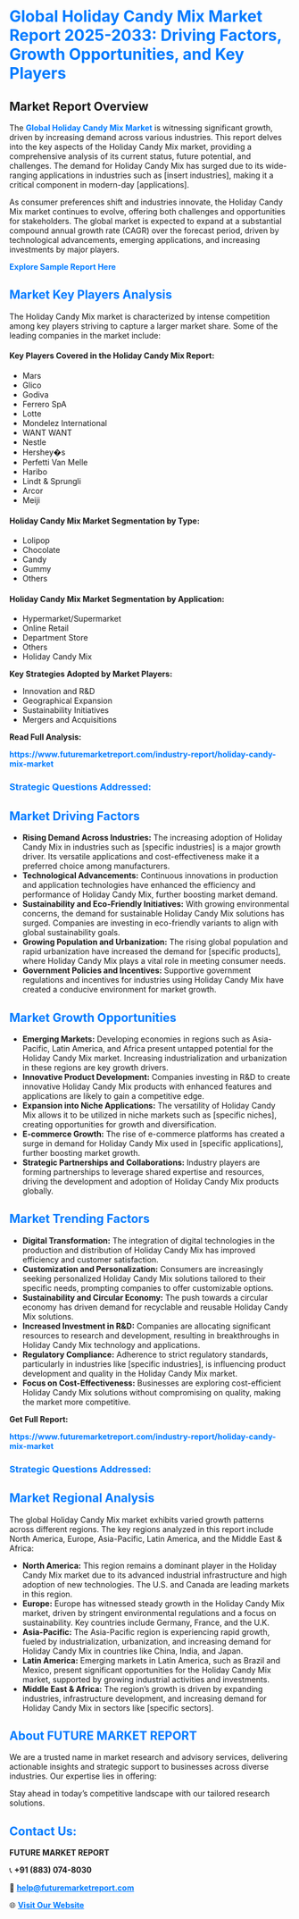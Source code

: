 <h1 style="color: #007BFF;">Global Holiday Candy Mix Market Report 2025-2033: Driving Factors, Growth Opportunities, and Key Players</h1>

<section id="overview">
<h2>Market Report Overview</h2>
<p>The <a href="https://www.futuremarketreport.com/industry-report/holiday-candy-mix-market" style="color: #007BFF; text-decoration: none;"><strong>Global Holiday Candy Mix Market</strong></a> is witnessing significant growth, driven by increasing demand across various industries. This report delves into the key aspects of the Holiday Candy Mix market, providing a comprehensive analysis of its current status, future potential, and challenges. The demand for Holiday Candy Mix has surged due to its wide-ranging applications in industries such as [insert industries], making it a critical component in modern-day [applications].</p>
<p>As consumer preferences shift and industries innovate, the Holiday Candy Mix market continues to evolve, offering both challenges and opportunities for stakeholders. The global market is expected to expand at a substantial compound annual growth rate (CAGR) over the forecast period, driven by technological advancements, emerging applications, and increasing investments by major players.</p>
</section>

<section id="overview">
<p><a href="https://www.futuremarketreport.com/request-sample/reportId=116470" style="color: #007BFF; text-decoration: none;"><strong>Explore Sample Report Here</strong></a></p>
</section>

<section id="key-players">
<h2 style="color: #007BFF;">Market Key Players Analysis</h2>
<p>The Holiday Candy Mix market is characterized by intense competition among key players striving to capture a larger market share. Some of the leading companies in the market include:</p>
<h4>Key Players Covered in the Holiday Candy Mix Report:</h4>
<ul><li>Mars</li><li>Glico</li><li>Godiva</li><li>Ferrero SpA</li><li>Lotte</li><li>Mondelez International</li><li>WANT WANT</li><li>Nestle</li><li>Hershey�s</li><li>Perfetti Van Melle</li><li>Haribo</li><li>Lindt &amp; Sprungli</li><li>Arcor</li><li>Meiji</li></ul>
<h4>Holiday Candy Mix Market Segmentation by Type:</h4>
<ul><li>Lolipop</li><li>Chocolate</li><li>Candy</li><li>Gummy</li><li>Others</li></ul>

<h4>Holiday Candy Mix Market Segmentation by Application:</h4>
<ul><li>Hypermarket/Supermarket</li><li>Online Retail</li><li>Department Store</li><li>Others</li><li>Holiday Candy Mix</li></ul>
<p><strong>Key Strategies Adopted by Market Players:</strong></p>
<ul>
<li>Innovation and R&D</li>
<li>Geographical Expansion</li>
<li>Sustainability Initiatives</li>
<li>Mergers and Acquisitions</li>
</ul>
</section>

<section>
<p><strong>Read Full Analysis: </strong></p><a href="https://www.futuremarketreport.com/industry-report/holiday-candy-mix-market" style="color: #007BFF; text-decoration: none;"><strong>https://www.futuremarketreport.com/industry-report/holiday-candy-mix-market</strong></a>
<h3 style="color: #007BFF;">Strategic Questions Addressed:</h3>
</section>

<section id="driving-factors">
<h2 style="color: #007BFF;">Market Driving Factors</h2>
<ul>
<li><strong>Rising Demand Across Industries:</strong> The increasing adoption of Holiday Candy Mix in industries such as [specific industries] is a major growth driver. Its versatile applications and cost-effectiveness make it a preferred choice among manufacturers.</li>
<li><strong>Technological Advancements:</strong> Continuous innovations in production and application technologies have enhanced the efficiency and performance of Holiday Candy Mix, further boosting market demand.</li>
<li><strong>Sustainability and Eco-Friendly Initiatives:</strong> With growing environmental concerns, the demand for sustainable Holiday Candy Mix solutions has surged. Companies are investing in eco-friendly variants to align with global sustainability goals.</li>
<li><strong>Growing Population and Urbanization:</strong> The rising global population and rapid urbanization have increased the demand for [specific products], where Holiday Candy Mix plays a vital role in meeting consumer needs.</li>
<li><strong>Government Policies and Incentives:</strong> Supportive government regulations and incentives for industries using Holiday Candy Mix have created a conducive environment for market growth.</li>
</ul>
</section>

<section id="growth-opportunities">
<h2 style="color: #007BFF;">Market Growth Opportunities</h2>
<ul>
<li><strong>Emerging Markets:</strong> Developing economies in regions such as Asia-Pacific, Latin America, and Africa present untapped potential for the Holiday Candy Mix market. Increasing industrialization and urbanization in these regions are key growth drivers.</li>
<li><strong>Innovative Product Development:</strong> Companies investing in R&D to create innovative Holiday Candy Mix products with enhanced features and applications are likely to gain a competitive edge.</li>
<li><strong>Expansion into Niche Applications:</strong> The versatility of Holiday Candy Mix allows it to be utilized in niche markets such as [specific niches], creating opportunities for growth and diversification.</li>
<li><strong>E-commerce Growth:</strong> The rise of e-commerce platforms has created a surge in demand for Holiday Candy Mix used in [specific applications], further boosting market growth.</li>
<li><strong>Strategic Partnerships and Collaborations:</strong> Industry players are forming partnerships to leverage shared expertise and resources, driving the development and adoption of Holiday Candy Mix products globally.</li>
</ul>
</section>

<section id="trending-factors">
<h2 style="color: #007BFF;">Market Trending Factors</h2>
<ul>
<li><strong>Digital Transformation:</strong> The integration of digital technologies in the production and distribution of Holiday Candy Mix has improved efficiency and customer satisfaction.</li>
<li><strong>Customization and Personalization:</strong> Consumers are increasingly seeking personalized Holiday Candy Mix solutions tailored to their specific needs, prompting companies to offer customizable options.</li>
<li><strong>Sustainability and Circular Economy:</strong> The push towards a circular economy has driven demand for recyclable and reusable Holiday Candy Mix solutions.</li>
<li><strong>Increased Investment in R&D:</strong> Companies are allocating significant resources to research and development, resulting in breakthroughs in Holiday Candy Mix technology and applications.</li>
<li><strong>Regulatory Compliance:</strong> Adherence to strict regulatory standards, particularly in industries like [specific industries], is influencing product development and quality in the Holiday Candy Mix market.</li>
<li><strong>Focus on Cost-Effectiveness:</strong> Businesses are exploring cost-efficient Holiday Candy Mix solutions without compromising on quality, making the market more competitive.</li>
</ul>
</section>

<section>
<p><strong>Get Full Report: </strong></p><a href="https://www.futuremarketreport.com/industry-report/holiday-candy-mix-market" style="color: #007BFF; text-decoration: none;"><strong>https://www.futuremarketreport.com/industry-report/holiday-candy-mix-market</strong></a>
<h3 style="color: #007BFF;">Strategic Questions Addressed:</h3>
</section>


<section id="regional-analysis">
<h2 style="color: #007BFF;">Market Regional Analysis</h2>
<p>The global Holiday Candy Mix market exhibits varied growth patterns across different regions. The key regions analyzed in this report include North America, Europe, Asia-Pacific, Latin America, and the Middle East & Africa:</p>
<ul>
<li><strong>North America:</strong> This region remains a dominant player in the Holiday Candy Mix market due to its advanced industrial infrastructure and high adoption of new technologies. The U.S. and Canada are leading markets in this region.</li>
<li><strong>Europe:</strong> Europe has witnessed steady growth in the Holiday Candy Mix market, driven by stringent environmental regulations and a focus on sustainability. Key countries include Germany, France, and the U.K.</li>
<li><strong>Asia-Pacific:</strong> The Asia-Pacific region is experiencing rapid growth, fueled by industrialization, urbanization, and increasing demand for Holiday Candy Mix in countries like China, India, and Japan.</li>
<li><strong>Latin America:</strong> Emerging markets in Latin America, such as Brazil and Mexico, present significant opportunities for the Holiday Candy Mix market, supported by growing industrial activities and investments.</li>
<li><strong>Middle East & Africa:</strong> The region’s growth is driven by expanding industries, infrastructure development, and increasing demand for Holiday Candy Mix in sectors like [specific sectors].</li>
</ul>
</section>

<footer>
<h2 style="color: #007BFF;">About FUTURE MARKET REPORT</h2>
<p>We are a trusted name in market research and advisory services, delivering actionable insights and strategic support to businesses across diverse industries. Our expertise lies in offering:</p>

<p>Stay ahead in today’s competitive landscape with our tailored research solutions.</p>

<h2 style="color: #007BFF;">Contact Us:</h2>
<p><strong>FUTURE MARKET REPORT</strong></p>
<p>📞 <strong>+91 (883) 074-8030</strong></p>
<p>📧 <strong><a href="mailto:help@futuremarketreport.com" style="color: #007BFF;">help@futuremarketreport.com</a></strong></p>
<p>🌐 <strong><a href="https://www.futuremarketreport.com/" style="color: #007BFF;">Visit Our Website</a></strong></p>
</footer>